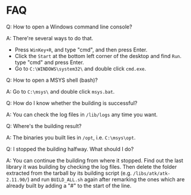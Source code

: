 # FAQ

Q: How to open a Windows command line console?

A: There're several ways to do that.

* Press `WinKey+R`, and type "cmd", and then press Enter.
* Click the `Start` at the bottom left corner of the desktop and find `Run`. type "cmd" and press Enter.
* Go to `C:\WINDOWS\system32\` and double click `cmd.exe`.

Q: How to open a MSYS shell (bash)?

A: Go to `C:\msys\` and double click `msys.bat`.

Q: How do I know whether the building is successful?

A: You can check the log files in `/lib/logs` any time you want.

Q: Where's the building result?

A: The binaries you built lies in `/opt`, i.e. `C:\msys\opt`.

Q: I stopped the building halfway. What should I do?

A: You can continue the building from where it stopped. Find out the last library it was building by checking the log files. Then delete the folder extracted from the tarball by its building script (e.g. `/libs/atk/atk-2.11.90/`) and run `BUILD_ALL.sh` again after remarking the ones which are already built by adding a "#" to the start of the line.

